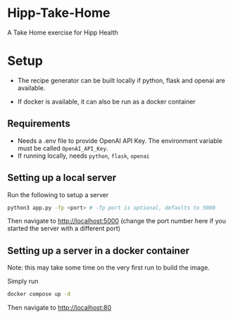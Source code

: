 # Hipp-Take-Home
A Take Home exercise for Hipp Health

# Setup

- The recipe generator can be built locally if python, flask and openai are available.

- If docker is available, it can also be run as a docker container

## Requirements
- Needs a .env file to provide OpenAI API Key. The environment variable must be called `OpenAI_API_Key`.
- If running locally, needs `python`, `flask`, `openai`

## Setting up a local server

Run the following to setup a server
```bash
python3 app.py -fp <port> # -fp port is optional, defaults to 5000
```

Then navigate to [http://localhost:5000](http://localhost:5000) (change the port number here if you started the server with a different port)

## Setting up a server in a docker container

Note: this may take some time on the very first run to build the image.

Simply run
```bash
docker compose up -d
```
Then navigate to [http://localhost:80](http://localhost:80)
